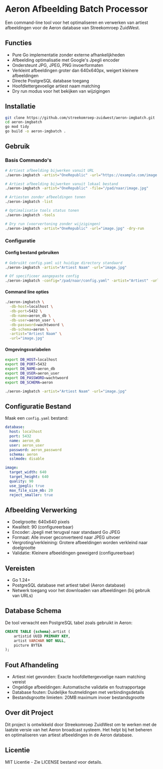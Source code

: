 # Aeron Afbeelding Batch Processor

Een command-line tool voor het optimaliseren en verwerken van artiest afbeeldingen voor de Aeron database van Streekomroep ZuidWest.

## Functies

- Pure Go implementatie zonder externe afhankelijkheden
- Afbeelding optimalisatie met Google's Jpegli encoder
- Ondersteunt JPG, JPEG, PNG invoerformaten
- Verkleint afbeeldingen groter dan 640x640px, weigert kleinere afbeeldingen
- Directe PostgreSQL database toegang
- Hoofdlettergevoelige artiest naam matching
- Dry run modus voor het bekijken van wijzigingen

## Installatie

```bash
git clone https://github.com/streekomroep-zuidwest/aeron-imgbatch.git
cd aeron-imgbatch
go mod tidy
go build -o aeron-imgbatch .
```

## Gebruik

### Basis Commando's

```bash
# Artiest afbeelding bijwerken vanuit URL
./aeron-imgbatch -artist="OneRepublic" -url="https://example.com/image.jpg"

# Artiest afbeelding bijwerken vanuit lokaal bestand
./aeron-imgbatch -artist="OneRepublic" -file="/pad/naar/image.jpg"

# Artiesten zonder afbeeldingen tonen
./aeron-imgbatch -list

# Optimalisatie tools status tonen
./aeron-imgbatch -tools

# Dry run (voorvertoning zonder wijzigingen)
./aeron-imgbatch -artist="OneRepublic" -url="image.jpg" -dry-run
```

### Configuratie

#### Config bestand gebruiken
```bash
# Gebruikt config.yaml uit huidige directory standaard
./aeron-imgbatch -artist="Artiest Naam" -url="image.jpg"

# Of specificeer aangepaste config
./aeron-imgbatch -config="/pad/naar/config.yaml" -artist="Artiest" -url="image.jpg"
```

#### Command line opties
```bash
./aeron-imgbatch \
  -db-host=localhost \
  -db-port=5432 \
  -db-name=aeron_db \
  -db-user=aeron_user \
  -db-password=wachtwoord \
  -db-schema=aeron \
  -artist="Artiest Naam" \
  -url="image.jpg"
```

#### Omgevingsvariabelen
```bash
export DB_HOST=localhost
export DB_PORT=5432
export DB_NAME=aeron_db
export DB_USER=aeron_user
export DB_PASSWORD=wachtwoord
export DB_SCHEMA=aeron

./aeron-imgbatch -artist="Artiest Naam" -url="image.jpg"
```

## Configuratie Bestand

Maak een `config.yaml` bestand:

```yaml
database:
  host: localhost
  port: 5432
  name: aeron_db
  user: aeron_user
  password: aeron_password
  schema: aeron
  sslmode: disable

image:
  target_width: 640
  target_height: 640
  quality: 90
  use_jpegli: true
  max_file_size_mb: 20
  reject_smaller: true
```

## Afbeelding Verwerking

- Doelgrootte: 640x640 pixels
- Kwaliteit: 90 (configureerbaar)
- Encoder: Jpegli met terugval naar standaard Go JPEG
- Formaat: Alle invoer geconverteerd naar JPEG uitvoer
- Vergroting/verkleining: Grotere afbeeldingen worden verkleind naar doelgrootte
- Validatie: Kleinere afbeeldingen geweigerd (configureerbaar)

## Vereisten

- Go 1.24+
- PostgreSQL database met artiest tabel (Aeron database)
- Netwerk toegang voor het downloaden van afbeeldingen (bij gebruik van URLs)

## Database Schema

De tool verwacht een PostgreSQL tabel zoals gebruikt in Aeron:

```sql
CREATE TABLE {schema}.artist (
    artistid UUID PRIMARY KEY,
    artist VARCHAR NOT NULL,
    picture BYTEA
);
```

## Fout Afhandeling

- Artiest niet gevonden: Exacte hoofdlettergevoelige naam matching vereist
- Ongeldige afbeeldingen: Automatische validatie en foutrapportage
- Database fouten: Duidelijke foutmeldingen met verbindingsdetails
- Bestandsgrootte limieten: 20MB maximum invoer bestandsgrootte

## Over dit Project

Dit project is ontwikkeld door Streekomroep ZuidWest om te werken met de laatste versie van het Aeron broadcast systeem. Het helpt bij het beheren en optimaliseren van artiest afbeeldingen in de Aeron database.

## Licentie

MIT Licentie - Zie LICENSE bestand voor details.